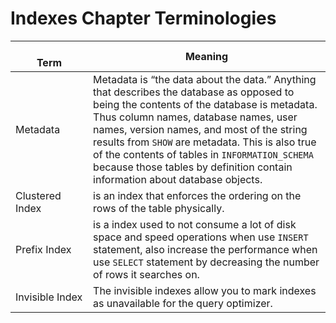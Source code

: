 # Indexes Chapter Terminologies

<br> Term <img width=500/>| Meaning
---|---|
Metadata | Metadata is “the data about the data.” Anything that describes the database as opposed to being the contents of the database is metadata. Thus column names, database names, user names, version names, and most of the string results from `SHOW` are metadata. This is also true of the contents of tables in `INFORMATION_SCHEMA` because those tables by definition contain information about database objects.
Clustered Index | is an index that enforces the ordering on the rows of the table physically.
Prefix Index | is a index used to not consume a lot of disk space and speed operations when use `INSERT` statement, also increase the performance when use `SELECT` statement by decreasing the number of rows it searches on.
Invisible Index | The invisible indexes allow you to mark indexes as unavailable for the query optimizer.
